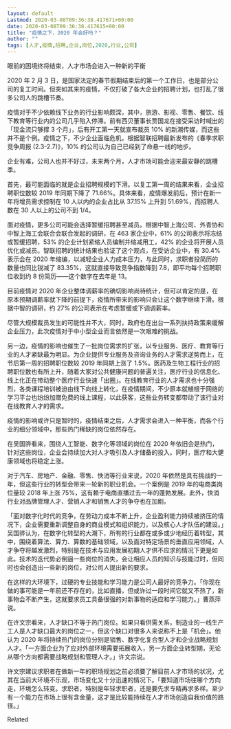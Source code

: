 ```yaml
---
layout: default
Lastmod: 2020-03-08T09:36:38.417671+00:00
date: 2020-03-08T09:36:38.417615+00:00
title: "疫情之下，2020 年会好吗？"
author: ""
tags: [人才,疫情,招聘,企业,岗位,2020,行业,公司]
---
```


眼前的困境终将结束，人才市场会进入一种新的平衡

2020 年 2 月 3 日，是国家法定的春节假期结束后的第一个工作日，也是部分公司的复工时间。但突如其来的疫情，不仅打破了各大企业的招聘计划，也打乱了很多公司人的跳槽节奏。

疫情对于不少依赖线下业务的行业影响颇深，其中，旅游、影视、零售、餐饮、线下教育等行业内的公司几乎陷入停滞。前有西贝董事长贾国龙在接受采访时喊出的「现金流只够撑 3 个月」，后有开工第一天就宣布裁员 10% 的新潮传媒，而这些并不是个例。疫情之下，不少企业面临危机，根据智联招聘最新发布的《春季求职竞争周报 (2.3-2.7)》，10% 的公司认为自己已经到了命悬一线的地步。

企业有难，公司人也并不好过，未来两个月，人才市场可能会迎来最安静的跳槽季。

首先，最可能面临的就是企业招聘规模的下滑。以复工第一周的结果来看，企业招聘职位数较 2019 年同期下降了 71.66%。具体来看，疫情爆发前后，预计在新一年将增员需求控制在 10 人以内的企业占比从 37.15% 上升到 51.69%，而招聘人数在 30 人以上的公司不到 1/4。

面对疫情，更多公司可能会选择暂缓招聘甚至减员。根据中智上海公司、外青协和中智上海工会联合会联合发起的调研，在 463 家企业中，61% 的公司表示将冻结或暂缓招聘，53% 的企业计划紧缩人员编制并缩减用工，42% 的企业将开展人员优化或减员。智联招聘的统计结果也验证了这个观点，在受访企业中，有 30.4% 表示会在 2020 年缩编，以减轻企业人力成本压力，与此同时，求职者投简历的数量也同比锐减了 83.35%，这就直接导致竞争指数降到 7.8，即平均每个招聘职位收到约 8 份简历——这个数字在去年是 13。

目前疫情对 2020 年企业整体调薪率的确切影响尚待统计，但可以肯定的是，在原本预期调薪率就下降的前提下，疫情所带来的影响只会让这个数字继续下滑。根据中智的调研，约 27% 的公司表示在考虑暂缓或下调调薪率。

尽管大规模裁员发生的可能性并不大，同时，政府也在出台一系列扶持政策来缓解企业压力，此次疫情对于中小型企业而言依然是一次艰难的挑战。

另一边，疫情的影响也催生了一批岗位需求的扩张，以专业服务、医疗、教育等行业的人才紧缺最为明显。为企业提供专业服务及咨询业务的人才需求逆势而上，在节后第一周的招聘职位数较 2019 年同期上涨了 1.5%。医药及生物工程行业的招聘职位数也有所上升，随着大家对公共健康问题的普遍关注，医疗行业的信息化、线上化正在带动整个医疗行业快速「出圈」。在线教育行业的人才需求也十分强烈，各类课程培训被迫由线下向线上转化，在疫情期间，不少原本就植根于网络的学习平台也纷纷加赠免费的线上课程，以此获客，这些业务转变都带动了该行业对在线教育人才的需求。

疫情的影响或许只是暂时的，疫情结束之后，人才需求会进入一种平衡，而各个行业的细分领域中，那些热门稀缺的岗位依然存在。

在吴国骅看来，围绕人工智能、数字化等领域的岗位在 2020 年依旧会是热门，针对这些岗位，企业会持续加大对人才吸引及人才储备的投入。同时，医疗和大健康领域也将稳定上涨。

对于汽车、房地产、金融、零售、快消等行业来说，2020 年依然是具有挑战的一年，但这些行业的转型会带来一轮新的职业机会。一个案例是 2019 年的电商类岗位量较 2018 年上涨 75%，这有赖于电商直播过去一年的蓬勃发展。此外，快消行业对品牌管理人才、营销人才和销售人才的争夺也在加剧。

「面对数字化时代的竞争，在劳动力成本不断上升，企业盈利能力持续被挤压的情况下，企业需要重新调整自身的商业模式和组织能力，以及核心人才队伍的建设。」吴国骅认为，在数字化转型的大潮下，所有的行业都在或多或少地经历着转型，其中，围绕着算法、算力、算数的基础领域，以及面对特定场景的垂直应用领域，人才争夺将越发激烈，特别是在技术与应用发展初期人才供不应求的情况下更是如此。技术的迭代势必倒逼一些岗位的消失，会让相应人员的知识与技能过时，但同时也会创造出一些新的岗位，对公司人提出新的要求。

在这样的大环境下，过硬的专业技能和学习能力是公司人最好的竞争力。「你现在做的事可能是一年前还不存在的，比如直播，但或许过一段时间它就又不热了，新事物会不断产生，这就要求员工具备很强的对新事物的适应和学习能力。」曹燕萍说。

在许文宗看来，人才缺口不等于热门岗位。如果只看供需关系，制造业的一线生产工人是人才缺口最大的岗位之一，但这个缺口对很多人来说称不上是「机会」。他认为 2020 年将持续热门的岗位分别是销售、数字化复合型人才和企业战略规划人才。「一方面企业为了应对外部环境需要拓展收入，另一方面企业转型期，无论从哪个方向都需要战略规划和管理人才。」许文宗说。

许文宗建议求职者在做新一年的职场规划之前必须要了解目前人才市场的状况，尤其在当前大环境不乐观，市场变化又十分迅速的情况下。「要知道市场往哪个方向走，环境怎么转变。求职者，特别是年轻求职者，还是要先求专精再求多样。至少有一个能力在市场上很有含金量，这才是比较能持续在人才市场创造自我价值的路径。」

Related

